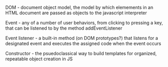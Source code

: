 DOM - document object model, the model by which elemements in an HTML document are passed as objects to the javascript interpreter

Event - any of a number of user behaviors, from clicking to pressing a key, that can be 
listened to by the method addEventListener

Event listener - a built-in method (on DOM prototypes?) that listens for a designated event and executes the assigned code when the event occurs

Constructor - the psuedoclassical way to build templates for organized, repeatable object creation in JS